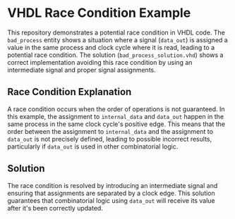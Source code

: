 # VHDL Race Condition Example

This repository demonstrates a potential race condition in VHDL code. The `bad_process` entity shows a situation where a signal (`data_out`) is assigned a value in the same process and clock cycle where it is read, leading to a potential race condition. The solution (`bad_process_solution.vhd`) shows a correct implementation avoiding this race condition by using an intermediate signal and proper signal assignments.

## Race Condition Explanation

A race condition occurs when the order of operations is not guaranteed. In this example, the assignment to `internal_data` and `data_out` happen in the same process in the same clock cycle's positive edge. This means that the order between the assignment to `internal_data` and the assignment to `data_out` is not precisely defined, leading to possible incorrect results, particularly if `data_out` is used in other combinatorial logic. 

## Solution

The race condition is resolved by introducing an intermediate signal and ensuring that assignments are separated by a clock edge. This solution guarantees that combinatorial logic using `data_out` will receive its value after it's been correctly updated.
